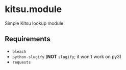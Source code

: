 # kitsu.module
Simple Kitsu lookup module.

## Requirements
* `bleach`
* `python-slugify` (**NOT** `slugify`; it won't work on py3)
* `requests`
